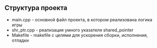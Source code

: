 ## Структура проекта
 - main.cpp - основной файл проекта, в котором реализована логика игры
 - shr_ptr.cpp - реализация умного указателя shared_pointer
 - Makefile - makefile с целями для ускорения сборки, исполнения, отладки
  